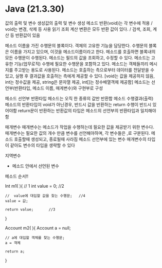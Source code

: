 # Java (21.3.30)
값의 출력 및 변수 생성값의 출력 및 변수 생성
메소드 반환(void)는 각 변수에 적용 / void는 변경, 삭제 등 사용
읽기 조회 계산 변환은 모두 반환 값이 있다. / 검색, 조회, 계산 등 반환값이 있음

메소드
이름을 가진 수행문의 블록이다.
객체의 고유한 기능을 담당한다. 
수행문의 블록은 이름을 가지고 있으며, 이것을 메소드이름이라고 한다.
메소드를 호출하면 블록내의 모든 수행문이 수행된다.
메소드는 필드의 값을 조회하고, 수정할 수 있다.
메소드는 고유한 기능(업무로직) 수행에 필요한 수행문을 포함하고 있다.
메소드는 객체들끼리 메시지를 주고받는 용도로 사용된다.
메소드는 호출하는 측으로부터 데이터를 전달받을 수 있고, 실행 후 결과값을 호출하는 측에게 제공할 수 있다.
     [void는 값을 제공하지 않음, int는 정수값을 제공, string은 문자열 제공, int[]는 정수배열객체 제공함]
메소드는 선언부(반환타입, 메소드 이름, 매게변수)와 구현부로 구성

메소드 선언부
반환타입
메소드는 오직 한 종류의 값만 반환함
메소드 수행결과(출력) 
메소드의 반환타입이 void가 아닌경우, 반드시 값을 반환하는 return 수행이 반드시 있어야함 
return문이 반환하는 반환값의 타입은 메소드의 선언부의 반환타입과 일치해야함 


매개변수
매개변수는 메소드가 작업을 수행하는데 필요한 값을 제공받기 위한 변수다.
매개변수는 필요한 값의 개수 만큼 변수를 선언해야하며, 각 변수들은 ,로 구분된다.
메소드 호출할때 생성되고, 종료될때 사라짐 
메소드 선언부에 있는 변수 
매개변수의 타입이 같아도 변수의 타입을 생략할 수 있다
	
지역변수
- 메소드 안에서 선언된 변수 

메소드 순서!!

Int m1( ){ 			// 1
	int value = 0;		//2

	//  value에 대입할 값을 찾는 수행문;	//4
	value = 값;

	return value;		//3
}

Account m2( ){
	Account a = null;

	// a에 대입할 객체를 찾는 수행문;
	a = 객체

	return a;

}
